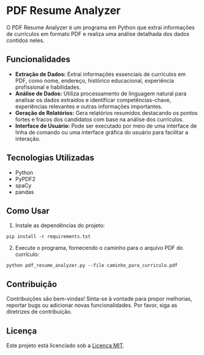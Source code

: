 # PDF Resume Analyzer

O PDF Resume Analyzer é um programa em Python que extrai informações de currículos em formato PDF e realiza uma análise detalhada dos dados contidos neles.

## Funcionalidades

- **Extração de Dados:** Extrai informações essenciais de currículos em PDF, como nome, endereço, histórico educacional, experiência profissional e habilidades.
- **Análise de Dados:** Utiliza processamento de linguagem natural para analisar os dados extraídos e identificar competências-chave, experiências relevantes e outras informações importantes.
- **Geração de Relatórios:** Gera relatórios resumidos destacando os pontos fortes e fracos dos candidatos com base na análise dos currículos.
- **Interface de Usuário:** Pode ser executado por meio de uma interface de linha de comando ou uma interface gráfica do usuário para facilitar a interação.

## Tecnologias Utilizadas

- Python
- PyPDF2
- spaCy
- pandas

## Como Usar

1. Instale as dependências do projeto:

```{bash}
pip install -r requirements.txt
```

2. Execute o programa, fornecendo o caminho para o arquivo PDF do currículo:

```{bash}
python pdf_resume_analyzer.py --file caminho_para_curriculo.pdf
```

## Contribuição

Contribuições são bem-vindas! Sinta-se à vontade para propor melhorias, reportar bugs ou adicionar novas funcionalidades. Por favor, siga as diretrizes de contribuição.

## Licença

Este projeto está licenciado sob a [Licença MIT](LICENSE).
